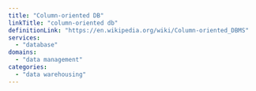 ```yaml
---
title: "Column-oriented DB"
linkTitle: "column-oriented db"
definitionLink: "https://en.wikipedia.org/wiki/Column-oriented_DBMS"
services:
  - "database"
domains:
  - "data management"
categories:
  - "data warehousing"
---
```

